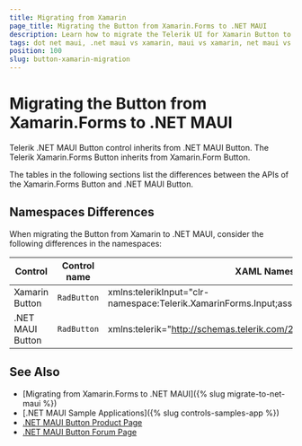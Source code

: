 ```yaml
---
title: Migrating from Xamarin
page_title: Migrating the Button from Xamarin.Forms to .NET MAUI
description: Learn how to migrate the Telerik UI for Xamarin Button to the Telerik UI for .NET MAUI Button by updating the namespaces, the incompatible NuGet packages and API.
tags: dot net maui, .net maui vs xamarin, maui vs xamarin, net maui vs xamarin, migration, xamarin.forms
position: 100
slug: button-xamarin-migration
---
```


# Migrating the Button from Xamarin.Forms to .NET MAUI

Telerik .NET MAUI Button control inherits from .NET MAUI Button. The Telerik Xamarin.Forms Button inherits from Xamarin.Form Button.

The tables in the following sections list the differences between the APIs of the Xamarin.Forms Button and .NET MAUI Button.

## Namespaces Differences

When migrating the Button from Xamarin to .NET MAUI, consider the following differences in the namespaces:

| Control | Control name | XAML Namespace | C# Namespace|
| --------------- | --------------- | --------------- | --------------- |
| Xamarin Button | `RadButton` | xmlns:telerikInput="clr-namespace:Telerik.XamarinForms.Input;assembly=Telerik.XamarinForms.Input" | using Telerik.XamarinForms.Input; |
| .NET MAUI Button | `RadButton` | xmlns:telerik="http://schemas.telerik.com/2022/xaml/maui" | using Telerik.Maui.Controls; |

## See Also

* [Migrating from Xamarin.Forms to .NET MAUI]({% slug migrate-to-net-maui %})
* [.NET MAUI Sample Applications]({% slug controls-samples-app %})
* [.NET MAUI Button Product Page](https://www.telerik.com/maui-ui/button)
* [.NET MAUI Button Forum Page](https://www.telerik.com/forums/maui?tagId=1764)

